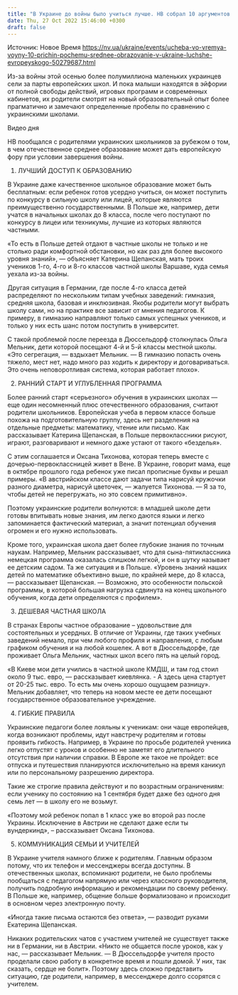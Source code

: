 ```yaml
---
title: "В Украине до войны было учиться лучше. НВ собрал 10 аргументов в пользу отечественного образования от украинок, находящихся в ЕС с детьми"
date: Thu, 27 Oct 2022 15:46:00 +0300
draft: false
---
```

Источник: Новое Время https://nv.ua/ukraine/events/ucheba-vo-vremya-voyny-10-prichin-pochemu-srednee-obrazovanie-v-ukraine-luchshe-evropeyskogo-50279687.html


Из-за войны этой осенью более полумиллиона маленьких украинцев сели за парты европейских школ. И пока малыши находятся в эйфории от полной свободы действий, игровых программ и современных кабинетов, их родители смотрят на новый образовательный опыт более прагматично и замечают определенные пробелы по сравнению с украинскими школами.

 Видео дня   

НВ пообщался с родителями украинских школьников за рубежом о том, в чем отечественное среднее образование может дать европейскую фору при условии завершения войны.

1. ЛУЧШИЙ ДОСТУП К ОБРАЗОВАНИЮ

В Украине даже качественное школьное образование может быть бесплатным: если ребенок готов усердно учиться, он может поступить по конкурсу в сильную школу или лицей, которые являются преимущественно государственными. В Польше же, например, дети учатся в начальных школах до 8 класса, после чего поступают по конкурсу в лицеи или техникумы, лучшие из которых являются частными.

«То есть в Польше детей отдают в частные школы не только и не столько ради комфортной обстановки, но как раз для более высокого уровня знаний», — объясняет Катерина Щепанская, мать троих учеников 1-го, 4-го и 8-го классов частной школы Варшаве, куда семья уехала из-за войны.

Другая ситуация в Германии, где после 4-го класса детей распределяют по нескольким типам учебных заведений: гимназия, средняя школа, базовая и инклюзивная. Якобы родители могут выбрать школу сами, но на практике все зависит от мнения педагогов. К примеру, в гимназию направляют только самых успешных учеников, и только у них есть шанс потом поступить в университет.

С такой проблемой после переезда в Дюссельдорф столкнулась Ольга Мельник, дети которой посещают 4-й и 5-й классы местной школы. «Это сегрегация, — вздыхает Мельник. — В гимназию попасть очень тяжело, мест нет, надо много раз ходить к директору и договариваться. Это очень неповоротливая система, которая работает плохо».

2. РАННИЙ СТАРТ И УГЛУБЛЕННАЯ ПРОГРАММА

Более ранний старт «серьезного» обучения в украинских школах — еще один несомненный плюс отечественного образования, считают родители школьников. Европейская учеба в первом классе больше похожа на подготовительную группу, здесь нет разделения на отдельные предметы: математику, чтение или письмо. Как рассказывает Катерина Щепанская, в Польше первоклассники рисуют, играют, разговаривают и немного даже устают от такого «безделья».

С этим соглашается и Оксана Тихонова, которая теперь вместе с дочерью-первоклассницей живет в Вене. В Украине, говорит мама, еще в октябре прошлого года ребенок уже писал прописные буквы и решал примеры. «В австрийском классе дают задачи типа нарисуй кружочки разного диаметра, нарисуй цветочек, — жалуется Тихонова. — Я за то, чтобы детей не перегружать, но это совсем примитивно».

Поэтому украинские родители волнуются: в младшей школе дети готовы впитывать новые знания, им легко даются языки и легко запоминается фактический материал, а значит потенциал обучения огромен и его нужно использовать.

Кроме того, украинская школа дает более глубокие знания по точным наукам. Например, Мельник рассказывает, что для сына-пятиклассника немецкая программа оказалась слишком легкой, и он в шутку называет ее детским садом. Та же ситуация и в Польше. «Уровень знаний наших детей по математике объективно выше, по крайней мере, до 8 класса, — рассказывает Щепанская. — Возможно, это особенности польской программы, в которой большая нагрузка сдвинута на конец школьного обучения, когда дети определяются с профилем».

3. ДЕШЕВАЯ ЧАСТНАЯ ШКОЛА

В странах Европы частное образование – удовольствие для состоятельных и усердных. В отличие от Украины, где таких учебных заведений немало, при чем любого профиля и направления, с любым графиком обучения и на любой кошелек. А вот в Дюссельдорфе, где проживает Ольга Мельник, частных школ всего пять на целый город.

«В Киеве мои дети учились в частной школе КМДШ, и там год стоил около 9 тыс. евро, — рассказывает киевлянка. - А здесь цена стартует от 20-25 тыс. евро. То есть мы очень хорошо ощущаем разницу». Мельник добавляет, что теперь на новом месте ее дети посещают государственное образовательное учреждение.

4. ГИБКИЕ ПРАВИЛА

Украинские педагоги более лояльны к ученикам: они чаще европейцев, когда возникают проблемы, идут навстречу родителям и готовы проявить гибкость. Например, в Украине по просьбе родителей ученика легко отпустят с уроков и особенно не заметят его длительного отсутствия при наличии справки. В Европе же такое не пройдет: все отпуска и путешествия планируются исключительно на время каникул или по персональному разрешению директора.

Такие же строгие правила действуют и по возрастным ограничениям: если ученику по состоянию на 1 сентября будет даже без одного дня семь лет — в школу его не возьмут.

«Поэтому мой ребенок попал в 1 класс уже во второй раз после Украины. Исключение в Австрии не сделают даже если ты вундеркинд», – рассказывает Оксана Тихонова.

5. КОММУНИКАЦИЯ СЕМЬИ И УЧИТЕЛЕЙ

В Украине учителя намного ближе к родителям. Главным образом потому, что их телефон и мессенджеры всегда доступны. В отечественных школах, вспоминают родители, не было проблемы пообщаться с педагогом напрямую или через классного руководителя, получить подробную информацию и рекомендации по своему ребенку. В Польше же, например, общение больше формализовано и происходит в основном через электронную почту.

«Иногда такие письма остаются без ответа», — разводит руками Екатерина Щепанская.

Никаких родительских чатов с участием учителей не существует также ни в Германии, ни в Австрии. «Никто не общается после уроков, как у нас, — рассказывает Мельник. — В Дюссельдорфе учителя просто проделали свою работу в конкретное время и пошли домой. У них, так сказать, сердце не болит». Поэтому здесь сложно представить ситуацию, где родители, например, в мессенджере долго ссорятся с учителем.

